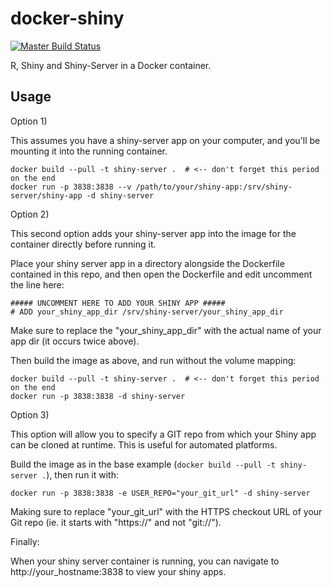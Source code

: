docker-shiny
============

[![Master Build Status](https://travis-ci.org/LinuxAtDuke/DockerShiny.svg?branch=master)](https://travis-ci.org/LinuxAtDuke/DockerShiny.git)

R, Shiny and Shiny-Server in a Docker container.

Usage
-----

Option 1)

This assumes you have a shiny-server app on your computer, and you'll be mounting it into the running container.

    docker build --pull -t shiny-server .  # <-- don't forget this period on the end
    docker run -p 3838:3838 --v /path/to/your/shiny-app:/srv/shiny-server/shiny-app -d shiny-server


Option 2)

This second option adds your shiny-server app into the image for the container directly before running it.

Place your shiny server app in a directory alongside the Dockerfile contained in this repo, and then open the Dockerfile and edit uncomment the line here:

    ##### UNCOMMENT HERE TO ADD YOUR SHINY APP #####
    # ADD your_shiny_app_dir /srv/shiny-server/your_shiny_app_dir

Make sure to replace the "your_shiny_app_dir" with the actual name of your app dir \(it occurs twice above\).
 
Then build the image as above, and run without the volume mapping:

    docker build --pull -t shiny-server .  # <-- don't forget this period on the end
    docker run -p 3838:3838 -d shiny-server


Option 3)

This option will allow you to specify a GIT repo from which your Shiny app can be cloned at runtime.  This is useful for automated platforms.

Build the image as in the base example (`docker build --pull -t shiny-server .`), then run it with:

    docker run -p 3838:3838 -e USER_REPO="your_git_url" -d shiny-server
 
Making sure to replace "your_git_url" with the HTTPS checkout URL of your Git repo \(ie. it starts with "https://" and not "git://"\).


Finally:

When your shiny server container is running, you can navigate to http://your_hostname:3838 to view your shiny apps.
